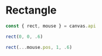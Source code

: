 <script src="../../../code/paperbit-util.js" type="module" defer></script>

# Rectangle

```javascript
const { rect, mouse } = canvas.api
```

<div class="paperbit">

```javascript
rect(0, 0, .6)
```

</div>


<div class="paperbit">

```javascript
rect(...mouse.pos, 1, .6)
```

</div>

